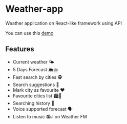 # Weather-app

Weather application on React-like framework using API

You can use this [demo](https://nazmariam.github.io/weather-app/)

## Features

* Current weather 🌤️
* 5 Days Forecast 🌦️⛈️
* Fast search by cities 🕵
* Search suggestions 📝
* Mark city as favourite ❤️
* Favourite cities list 🏙️🌇
* Searching history 🔎
* Voice supported forecast 🗣️ 
* Listen to music 📻🎶 on Weather FM
